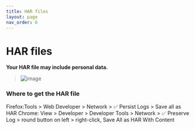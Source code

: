 ```yaml
---
title: HAR files
layout: page
nav_order: 6
---
```

# HAR files

**Your HAR file may include personal data.**

>![image](https://user-images.githubusercontent.com/5490428/150811748-a3ff7a7c-96db-4259-a549-f0170079f552.png)


### Where to get the HAR file
Firefox:Tools > Web Developer > Network > ✅ Persist Logs > Save all as HAR
Chrome: View > Developer > Developer Tools > Network > ✅  Preserve Log > round button on left > right-click, Save All as HAR With Content
